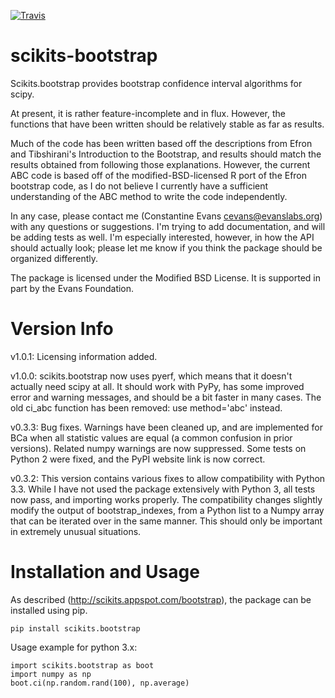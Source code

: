 [![Travis](https://travis-ci.org/cgevans/scikits-bootstrap.svg?branch=master)](https://travis-ci.org/cgevans/scikits-bootstrap)

scikits-bootstrap
=================

Scikits.bootstrap provides bootstrap confidence interval algorithms for scipy.

At present, it is rather feature-incomplete and in flux. However, the functions
that have been written should be relatively stable as far as results.

Much of the code has been written based off the descriptions from Efron and
Tibshirani's Introduction to the Bootstrap, and results should match the results
obtained from following those explanations. However, the current ABC code is
based off of the modified-BSD-licensed R port of the Efron bootstrap code, as
I do not believe I currently have a sufficient understanding of the ABC method
to write the code independently.

In any case, please contact me (Constantine Evans <cevans@evanslabs.org>) with
any questions or suggestions. I'm trying to add documentation, and will
be adding tests as well. I'm especially interested, however, in how the API
should actually look; please let me know if you think the package should be
organized differently.

The package is licensed under the Modified BSD License. It is supported in part
by the Evans Foundation.

Version Info
============

v1.0.1: Licensing information added.

v1.0.0: scikits.bootstrap now uses pyerf, which means that it doesn't actually
        need scipy at all.  It should work with PyPy, has some improved error
		and warning messages, and should be a bit faster in many cases.  The old
		ci_abc function has been removed: use method='abc' instead.

v0.3.3: Bug fixes.  Warnings have been cleaned up, and are implemented for BCa
        when all statistic values are equal (a common confusion in prior versions).
		Related numpy warnings are now suppressed.  Some tests on Python 2 were
		fixed, and the PyPI website link is now correct.

v0.3.2: This version contains various fixes to allow compatibility with Python
        3.3. While I have not used the package extensively with Python 3, all
        tests now pass, and importing works properly. The compatibility changes
        slightly modify the output of bootstrap_indexes, from a Python list to
        a Numpy array that can be iterated over in the same manner. This should
        only be important in extremely unusual situations.



Installation and Usage
======================
As described (<http://scikits.appspot.com/bootstrap>), the package can be installed using pip.

`pip install scikits.bootstrap`

Usage example for python 3.x:

```
import scikits.bootstrap as boot
import numpy as np
boot.ci(np.random.rand(100), np.average)
```
